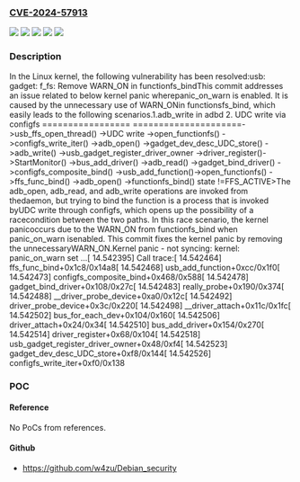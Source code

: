 ### [CVE-2024-57913](https://cve.mitre.org/cgi-bin/cvename.cgi?name=CVE-2024-57913)
![](https://img.shields.io/static/v1?label=Product&message=Linux&color=blue)
![](https://img.shields.io/static/v1?label=Version&message=&color=brightgreen)
![](https://img.shields.io/static/v1?label=Version&message=2.6.35%20&color=brightgreen)
![](https://img.shields.io/static/v1?label=Version&message=ddf8abd2599491cbad959c700b90ba72a5dce8d0%20&color=brightgreen)
![](https://img.shields.io/static/v1?label=Vulnerability&message=n%2Fa&color=blue)

### Description

In the Linux kernel, the following vulnerability has been resolved:usb: gadget: f_fs: Remove WARN_ON in functionfs_bindThis commit addresses an issue related to below kernel panic wherepanic_on_warn is enabled. It is caused by the unnecessary use of WARN_ONin functionsfs_bind, which easily leads to the following scenarios.1.adb_write in adbd               2. UDC write via configfs  =================	             =====================->usb_ffs_open_thread()           ->UDC write ->open_functionfs()               ->configfs_write_iter()  ->adb_open()                      ->gadget_dev_desc_UDC_store()   ->adb_write()                     ->usb_gadget_register_driver_owner                                      ->driver_register()->StartMonitor()                       ->bus_add_driver() ->adb_read()                           ->gadget_bind_driver()<times-out without BIND event>           ->configfs_composite_bind()                                          ->usb_add_function()->open_functionfs()                        ->ffs_func_bind() ->adb_open()                               ->functionfs_bind()                                       <ffs->state !=FFS_ACTIVE>The adb_open, adb_read, and adb_write operations are invoked from thedaemon, but trying to bind the function is a process that is invoked byUDC write through configfs, which opens up the possibility of a racecondition between the two paths. In this race scenario, the kernel panicoccurs due to the WARN_ON from functionfs_bind when panic_on_warn isenabled. This commit fixes the kernel panic by removing the unnecessaryWARN_ON.Kernel panic - not syncing: kernel: panic_on_warn set ...[   14.542395] Call trace:[   14.542464]  ffs_func_bind+0x1c8/0x14a8[   14.542468]  usb_add_function+0xcc/0x1f0[   14.542473]  configfs_composite_bind+0x468/0x588[   14.542478]  gadget_bind_driver+0x108/0x27c[   14.542483]  really_probe+0x190/0x374[   14.542488]  __driver_probe_device+0xa0/0x12c[   14.542492]  driver_probe_device+0x3c/0x220[   14.542498]  __driver_attach+0x11c/0x1fc[   14.542502]  bus_for_each_dev+0x104/0x160[   14.542506]  driver_attach+0x24/0x34[   14.542510]  bus_add_driver+0x154/0x270[   14.542514]  driver_register+0x68/0x104[   14.542518]  usb_gadget_register_driver_owner+0x48/0xf4[   14.542523]  gadget_dev_desc_UDC_store+0xf8/0x144[   14.542526]  configfs_write_iter+0xf0/0x138

### POC

#### Reference
No PoCs from references.

#### Github
- https://github.com/w4zu/Debian_security

